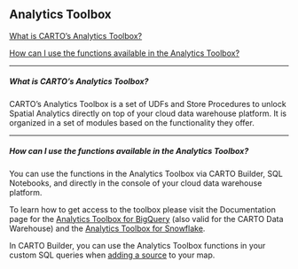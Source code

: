 ## Analytics Toolbox

[What is CARTO’s Analytics Toolbox?](#what-is-cartos-analytics-toolbox)

[How can I use the functions available in the Analytics Toolbox?](#how-can-i-use-the-functions-available-in-the-analytics-toolbox)

---

<!-- Using level 5 headers to avoid the title being listed in the tree -->

##### What is CARTO’s Analytics Toolbox?
CARTO’s Analytics Toolbox is a set of UDFs and Store Procedures to unlock Spatial Analytics directly on top of your cloud data warehouse platform. It is organized in a set of modules based on the functionality they offer. 

---
##### How can I use the functions available in the Analytics Toolbox?
You can use the functions in the Analytics Toolbox via CARTO Builder, SQL Notebooks, and directly in the console of your cloud data warehouse platform. 

To learn how to get access to the toolbox please visit the Documentation page for the [Analytics Toolbox for BigQuery](https://docs.carto.com/analytics-toolbox-bq/overview/getting-access/#access-from-the-new-carto-workspace) (also valid for the CARTO Data Warehouse) and the [Analytics Toolbox for Snowflake](https://docs.carto.com/analytics-toolbox-snowflake/overview/getting-started/).

In CARTO Builder, you can use the Analytics Toolbox functions in your custom SQL queries when [adding a source](https://docs.carto.com/carto-user-manual/maps/add-source/#custom-queries-using-the-analytics-toolbox) to your map.

